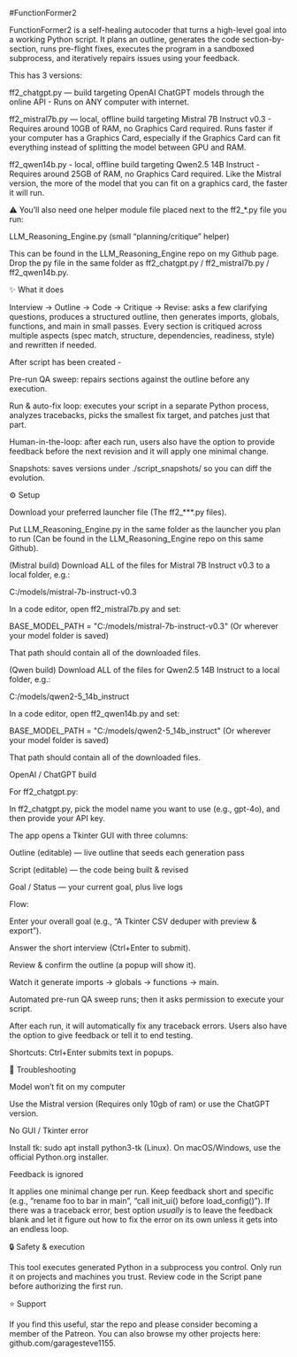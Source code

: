 #FunctionFormer2

FunctionFormer2 is a self-healing autocoder that turns a high-level goal into a working Python script.
It plans an outline, generates the code section-by-section, runs pre-flight fixes, executes the program in a sandboxed subprocess, and iteratively repairs issues using your feedback.


This has 3 versions:

ff2_chatgpt.py — build targeting OpenAI ChatGPT models through the online API - Runs on ANY computer with internet.

ff2_mistral7b.py — local, offline build targeting Mistral 7B Instruct v0.3 - Requires around 10GB of RAM, no Graphics Card required. Runs faster if your computer has a Graphics Card, especially if the Graphics Card can fit everything instead of splitting the model between GPU and RAM. 

ff2_qwen14b.py - local, offline build targeting Qwen2.5 14B Instruct - Requires around 25GB of RAM, no Graphics Card required. Like the Mistral version, the more of the model that you can fit on a graphics card, the faster it will run.


⚠️ You’ll also need one helper module file placed next to the ff2_*.py file you run:

LLM_Reasoning_Engine.py (small “planning/critique” helper)

This can be found in the LLM_Reasoning_Engine repo on my Github page. Drop the py file in the same folder as ff2_chatgpt.py / ff2_mistral7b.py / ff2_qwen14b.py.



✨ What it does

Interview → Outline → Code → Critique → Revise: asks a few clarifying questions, produces a structured outline, then generates imports, globals, functions, and main in small passes. Every section is critiqued across multiple aspects (spec match, structure, dependencies, readiness, style) and rewritten if needed.

After script has been created - 

Pre-run QA sweep: repairs sections against the outline before any execution.

Run & auto-fix loop: executes your script in a separate Python process, analyzes tracebacks, picks the smallest fix target, and patches just that part.

Human-in-the-loop: after each run, users also have the option to provide feedback before the next revision and it will apply one minimal change.

Snapshots: saves versions under ./script_snapshots/ so you can diff the evolution.


⚙️ Setup

Download your preferred launcher file (The ff2_***.py files).

Put LLM_Reasoning_Engine.py in the same folder as the launcher you plan to run (Can be found in the LLM_Reasoning_Engine repo on this same Github).



(Mistral build) Download ALL of the files for Mistral 7B Instruct v0.3 to a local folder, e.g.:

C:/models/mistral-7b-instruct-v0.3


In a code editor, open ff2_mistral7b.py and set:

BASE_MODEL_PATH = "C:/models/mistral-7b-instruct-v0.3" (Or wherever your model folder is saved)


That path should contain all of the downloaded files.



(Qwen build) Download ALL of the files for Qwen2.5 14B Instruct to a local folder, e.g.:

C:/models/qwen2-5_14b_instruct


In a code editor, open ff2_qwen14b.py and set:

BASE_MODEL_PATH = "C:/models/qwen2-5_14b_instruct" (Or wherever your model folder is saved)


That path should contain all of the downloaded files.



OpenAI / ChatGPT build

For ff2_chatgpt.py:

In ff2_chatgpt.py, pick the model name you want to use (e.g., gpt-4o), and then provide your API key.




The app opens a Tkinter GUI with three columns:

Outline (editable) — live outline that seeds each generation pass

Script (editable) — the code being built & revised

Goal / Status — your current goal, plus live logs

Flow:

Enter your overall goal (e.g., “A Tkinter CSV deduper with preview & export”).

Answer the short interview (Ctrl+Enter to submit).

Review & confirm the outline (a popup will show it).

Watch it generate imports → globals → functions → main.

Automated pre-run QA sweep runs; then it asks permission to execute your script.

After each run, it will automatically fix any traceback errors. Users also have the option to give feedback or tell it to end testing.

Shortcuts: Ctrl+Enter submits text in popups.



🧩 Troubleshooting

Model won’t fit on my computer

Use the Mistral version (Requires only 10gb of ram) or use the ChatGPT version.


No GUI / Tkinter error

Install tk: sudo apt install python3-tk (Linux). On macOS/Windows, use the official Python.org installer.


Feedback is ignored

It applies one minimal change per run. Keep feedback short and specific (e.g., “rename foo to bar in main”, “call init_ui() before load_config()”). If there was a traceback error, best option *usually* is to leave the feedback blank and let it figure out how to fix the error on its own unless it gets into an endless loop.



🔒 Safety & execution

This tool executes generated Python in a subprocess you control. Only run it on projects and machines you trust. Review code in the Script pane before authorizing the first run.




⭐ Support

If you find this useful, star the repo and please consider becoming a member of the Patreon.
You can also browse my other projects here: github.com/garagesteve1155.

